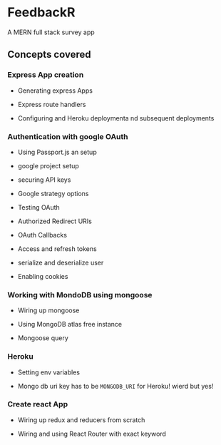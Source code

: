 # FeedbackR

A MERN full stack survey app

## Concepts covered

### Express App creation

- Generating express Apps

- Express route handlers

- Configuring and Heroku deploymenta nd subsequent deployments

### Authentication with google OAuth

- Using Passport.js an setup

- google project setup

- securing API keys

- Google strategy options

- Testing OAuth

- Authorized Redirect URIs

- OAuth Callbacks

- Access and refresh tokens

- serialize and deserialize user

- Enabling cookies

### Working with MondoDB using mongoose

- Wiring up mongoose

- Using MongoDB atlas free instance

- Mongoose query

### Heroku

- Setting env variables

- Mongo db uri key has to be `MONGODB_URI` for Heroku! wierd but yes!

### Create react App

- Wiring up redux and reducers from scratch

- Wiring and using React Router with exact keyword
